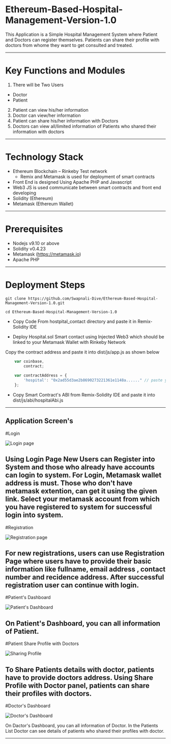 # Ethereum-Based-Hospital-Management-Version-1.0
This Application is a Simple Hospital Management System where Patient and Doctors can register themselves. Patients can share their profile with doctors from whome they want to get consulted and treated. 

---
# Key Functions and Modules
1) There will be Two Users
- Doctor
- Patient
2) Patient can view his/her information
3) Doctor can view/her information
4) Patient can share his/her information with Doctors
5) Doctors can view all/limited information of Patients who shared their information with doctors
---
# Technology Stack
- Ethereum Blockchain – Rinkeby Test network
    - Remix and Metamask is used for deployment of smart contracts
- Front End is designed Using Apache PHP and Javascript 
- Web3 JS is used communicate between smart contracts and front end developing 
- Solidity (Ethereum)
- Metamask (Ethereum Wallet)
---
# Prerequisites
- Nodejs v9.10 or above
- Solidity v0.4.23
- Metamask (https://metamask.io)
- Apache PHP 
---
# Deployment Steps
```shell
git clone https://github.com/Swapnali-Dive/Ethereum-Based-Hospital-Management-Version-1.0.git

cd Ethereum-Based-Hospital-Management-Version-1.0
```

- Copy Code From hostpital_contact directory and paste it in Remix-Solidity IDE

- Deploy Hospital.sol Smart contact using Injected Web3 which should be linked to your Metamask Wallet with Rinkeby Network

Copy the contract address and paste it into dist/js/app.js as shown below
```javascript
	var coinbase, 		
		contract;
		
	var contractAddress = {
		'hospital': "0x2ad55d3ae2b8690273221361e1148a......" // paste your contract address here
	};	
```
- Copy Smart Contract's ABI from Remix-Solidity IDE and paste it into dist/js/abi/hospitalAbi.js 

---
## Application Screen's

#Login


![Login page](../master/assets/images/screens/Login.png)

Using Login Page New Users can Register into System and those who already have accounts can login to system. For Login, Metamask wallet address is must. Those who don't have metamask extention, can get it using the given link. Select your metamask account from which you have registered to system for successful login into system.
---

#Registration


![Registration page](../master/assets/images/screens/Registration.png)

For new registrations, users can use Registration Page where users have to provide their basic information like fullname, email address , contact number and recidence address. After successful registration user can continue with login. 
---

#Patient's Dashboard


![Patient's Dashboard](../master/assets/images/screens/PatientsDashboard.png)

On Patient's Dashboard, you can all information of Patient. 
---

#Patient Share Profile with Doctors

![Sharing Profile](../master/assets/images/screens/SharingProfile.png)

To Share Patients details with doctor, patients have to provide doctors address. Using Share Profile with Doctor panel, patients can share their profiles with doctors.
---

#Doctor's Dashboard


![Doctor's Dashboard](../master/assets/images/screens/DoctorsDashboard.png)

On Dactor's Dashboard, you can all information of Doctor. In the Patients List Doctor can see details of patients who shared their profiles with doctor.

---





